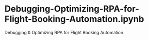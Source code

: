 # Debugging-Optimizing-RPA-for-Flight-Booking-Automation.ipynb
Debugging &amp; Optimizing RPA for Flight Booking Automation
